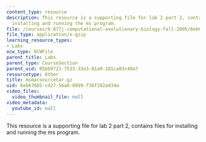 ```yaml
---
content_type: resource
description: This resource is a supporting file for lab 2 part 2, contains files for
  installing and running the ms program.
file: /courses/6-877j-computational-evolutionary-biology-fall-2005/6eb67685cd2756a88099f36f282a934a_msmacsourcetar.gz
file_type: application/x-gzip
learning_resource_types:
- Labs
ocw_type: OCWFile
parent_title: Labs
parent_type: CourseSection
parent_uid: 05bb9721-7533-33e3-81a0-181ca03c40a7
resourcetype: Other
title: msmacsourcetar.gz
uid: 6eb67685-cd27-56a8-8099-f36f282a934a
video_files:
  video_thumbnail_file: null
video_metadata:
  youtube_id: null
---
```

This resource is a supporting file for lab 2 part 2, contains files for installing and running the ms program.

